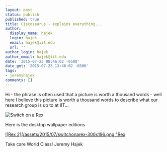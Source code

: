```yaml
---
layout: post
status: publish
published: true
title: Ciscosaurus - explains everything...
author:
  display_name: hajek
  login: hajek
  email: hajek@iit.edu
  url: ''
author_login: hajek
author_email: hajek@iit.edu
date: '2015-07-23 08:46:02 -0500'
date_gmt: '2015-07-23 13:46:02 -0500'
tags:
- jeremyhajek
comments: []  
---
```

Hi - the phrase is often used that a picture is worth a thousand words - well here I believe this picture is worth a thousand words to describe what our research group is up to at IIT...

![*Switch on a Rex*](/assets/2015/07/image-300x255.png "Switch on a Rex")

Here is the desktop wallpaper editions

[![Rex 2](/assets/2015/07/switchonarex-300x196.png "Rex](/assets/2015/07/switchonarex.png) 

Take care
World Class!
Jeremy Hajek

